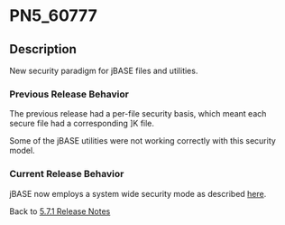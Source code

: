 # PN5_60777

<PageHeader />

## Description

New security paradigm for jBASE files and utilities.

### Previous Release Behavior

The previous release had a per-file security basis, which meant each secure file had a corresponding ]K file.

Some of the jBASE utilities were not working correctly with this security model.

### Current Release Behavior

jBASE now employs a system wide security mode as described [here](./../../../encryption/jbase-encryption-database-security/README.md).

Back to [5.7.1 Release Notes](./../jbase-5.7.1-release-notes/README.md)

<PageFooter />
